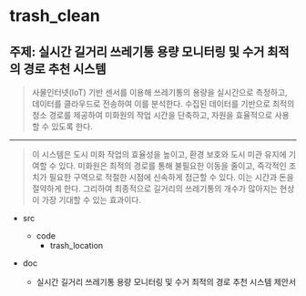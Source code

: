 # trash_clean
## 주제: 실시간 길거리 쓰레기통 용량 모니터링 및 수거 최적의 경로 추천 시스템

> 사물인터넷(IoT) 기반 센서를 이용해 쓰레기통의 용량을 실시간으로 측정하고, 데이터를 클라우드로 전송하여 이를 분석한다.
> 수집된 데이터를 기반으로 최적의 청소 경로를 제공하여 미화원의 작업 시간을 단축하고, 자원을 효율적으로 사용할 수 있도록 한다.

<hr/>

> 이 시스템은 도시 미화 작업의 효율성을 높이고, 환경 보호와 도시 미관 유지에 기여할 수 있다.
> 미화원은 최적의 경로를 통해 불필요한 이동을 줄이고, 즉각적인 조치가 필요한 구역으로 적절한 시점에 신속하게 접근할 수 있다.
> 이는 시간과 돈을 절약하게 한다. 그리하여 최종적으로 길거리의 쓰레기통의 개수가 많아지는 현상이 가장 기대할 수 있는 효과이다.

* src
  + code
    - trash_location

* doc
  + 실시간 길거리 쓰레기통 용량 모니터링 및 수거 최적의 경로 추천 시스템 제안서

